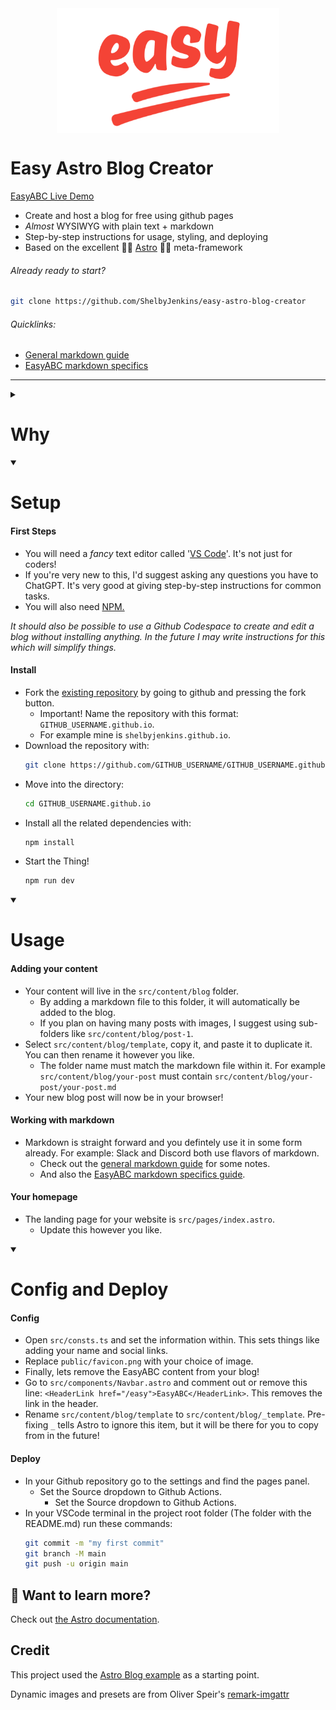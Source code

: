 
<img src="/public/images/easy-hero.png" alt="Alt text" style="height: 200px; width: auto; display: flex; margin-right: auto; margin-left: auto; margin-bottom: 2em;">
    
<h1> Easy Astro Blog Creator </h1>

[EasyABC Live Demo](https://shelbyjenkins.github.io/)

- Create and host a blog for free using github pages
- *Almost* WYSIWYG with plain text + markdown
- Step-by-step instructions for usage, styling, and deploying 
- Based on the excellent 🧑‍🚀 [Astro](https://astro.build/) 🧑‍🚀 meta-framework


<h6>Already ready to start?</h6>

```sh
git clone https://github.com/ShelbyJenkins/easy-astro-blog-creator
```

<!-- [![Open in GitHub Codespaces](https://github.com/codespaces/badge.svg)](https://codespaces.new/withastro/astro?devcontainer_path=.devcontainer/blog/devcontainer.json) -->


<h6>Quicklinks:</h6>

- [General markdown guide](/easy/markdown-style-guide)
- [EasyABC markdown specifics](/easy/easy-markdown-specifics)
*** 
<!-- Here we should have some images of example usages -->
<!-- This should start closed -->
<details closed>
  <summary><h1> Why </h1></summary>

  <h4>No Paywalls and Walled Gardens.</h4>

- Blogging platforms like Medium put your posts behind a paywall. Others like Substack and Dev.to might someday do the same.
- Linkedin and other social media are in the business of controlling your content. It can make organic discovery of your content via SEO difficult or impossible.

<h4>Github and Git is pretty great!</h4> 

- Git gives you a higher level of version control (saving), remote editing, and redudancy. 
- You maintain complete control of your work to share, edit, or export for other platforms.
- Github Pages are free (for now), but because it's built on Git you can export to another provider easily.

<h4>It's more professional.</h4>

- A Github Page is considered *safe* to click on as a common, well known, non-paywalled service.
- You can use your own domain name and your own styling to really create something unique.

<h4>It's fun!</h4>

- If you are comfortable with not understanding *everything*, it's an enjoyable experience to create and learn.
- It's actually really easy (30m-60m).

</details>

<details open>
    <summary><h1> Setup </h1></summary>

<h4>First Steps</h4>

- You will need a *fancy* text editor called '[VS Code](https://code.visualstudio.com/)'. It's not just for coders!
- If you're very new to this, I'd suggest asking any questions you have to ChatGPT. It's very good at giving step-by-step instructions for common tasks.
- You will also need [NPM.](https://docs.npmjs.com/downloading-and-installing-node-js-and-npm#using-a-node-version-manager-to-install-nodejs-and-npm)

*It should also be possible to use a Github Codespace to create and edit a blog without installing anything. In the future I may write instructions for this which will simplify things.*

<h4>Install</h4> 

- Fork the [existing repository](https://github.com/ShelbyJenkins/easy-astro-blog-creator) by going to github and pressing the fork button.
    - Important! Name the repository with this format: `GITHUB_USERNAME.github.io`.
    - For example mine is `shelbyjenkins.github.io`.
- Download the repository with:
    ```sh
    git clone https://github.com/GITHUB_USERNAME/GITHUB_USERNAME.github.io
    ```
- Move into the directory:
    ```sh
    cd GITHUB_USERNAME.github.io
    ```
- Install all the related dependencies with:
    ```sh
    npm install
    ```
- Start the Thing!
    ```sh
    npm run dev
    ```
</details>

<details open>
  <summary><h1> Usage </h1></summary>

<h4>Adding your content</h4>

- Your content will live in the `src/content/blog` folder.
    - By adding a markdown file to this folder, it will automatically be added to the blog.
    - If you plan on having many posts with images, I suggest using sub-folders like `src/content/blog/post-1`.
- Select `src/content/blog/template`, copy it, and paste it to duplicate it. You can then rename it however you like.
    - The folder name must match the markdown file within it. For example `src/content/blog/your-post` must contain `src/content/blog/your-post/your-post.md`
- Your new blog post will now be in your browser!
<h4>Working with markdown</h4>

- Markdown is straight forward and you defintely use it in some form already. For example: Slack and Discord both use flavors of markdown.
    - Check out the [general markdown guide](/easy/markdown-style-guide) for some notes.
    - And also the [EasyABC markdown specifics guide](/easy/easy-markdown-specifics).
<h4>Your homepage</h4>

- The landing page for your website is `src/pages/index.astro`.
    - Update this however you like.
    
</details>

<details open>
  <summary><h1> Config and Deploy </h1></summary>

<h4>Config</h4>

- Open `src/consts.ts` and set the information within. This sets things like adding your name and social links.
- Replace `public/favicon.png` with your choice of image.
- Finally, lets remove the EasyABC content from your blog!
- Go to `src/components/Navbar.astro` and comment out or remove this line: `<HeaderLink href="/easy">EasyABC</HeaderLink>`. This removes the link in the header.
- Rename `src/content/blog/template` to `src/content/blog/_template`. Pre-fixing `_` tells Astro to ignore this item, but it will be there for you to copy from in the future!
<h4>Deploy</h4>
    
- In your Github repository go to the settings and find the pages panel.
    - Set the Source dropdown to Github Actions.
        - Set the Source dropdown to Github Actions.
- In your VSCode terminal in the project root folder (The folder with the README.md) run these commands:
    ```sh
    git commit -m "my first commit"
    git branch -M main
    git push -u origin main
    ```
</details>

## 👀 Want to learn more?

Check out [the Astro documentation](https://docs.astro.build).

## Credit

This project used the [Astro Blog example](https://github.com/withastro/astro/tree/main/examples/blog) as a starting point.

Dynamic images and presets are from Oliver Speir's [remark-imgattr](https://github.com/OliverSpeir/remark-imgattr)
